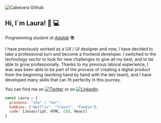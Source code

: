 ![Cabecera Github](https://user-images.githubusercontent.com/93197904/139479838-d20468b9-f70d-4fa9-ae75-b325b17c736a.png)

## Hi, I´m Laura! 👋 :computer: 

*Programming student at [Adalab](https://adalab.es/)* :books:

I have previously worked as a UX / UI designer and now, I have decided to take a professional turn and become a frontend developer. I switched to the technology sector to look for new challenges to give all my best, and to be able to grow professionally.
Thanks to my previous laboral experience, I was was been able to be part of the process of creating a digital product from the beginning (working hand by hand with the dev team), and I have developed many skills that can fit perfectly in this journey.

You can find me on [![Twitter](http://i.imgur.com/wWzX9uB.png)](https://twitter.com/Lau_1505) or on [![LinkedIn](https://raw.githubusercontent.com/MartinHeinz/MartinHeinz/master/linkedin-3-16.png)](https://www.linkedin.com/in/lauracarbajales/).

```javascript
const Laura = {
  pronouns: "she" | "her",
  hobbies: ["Netflix", "Travel", "Foodie"], 
  code: [Javascript, HTML, CSS, React]
}
```
 

